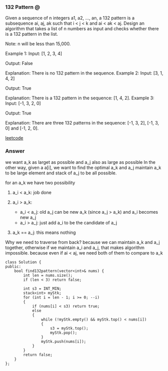### 132 Pattern @
Given a sequence of n integers a1, a2, ..., an, a 132 pattern is a subsequence ai, aj, ak such that i < j < k and ai < ak < aj. Design an algorithm that takes a list of n numbers as input and checks whether there is a 132 pattern in the list.

Note: n will be less than 15,000.

Example 1:
Input: [1, 2, 3, 4]

Output: False

Explanation: There is no 132 pattern in the sequence.
Example 2:
Input: [3, 1, 4, 2]

Output: True

Explanation: There is a 132 pattern in the sequence: [1, 4, 2].
Example 3:
Input: [-1, 3, 2, 0]

Output: True

Explanation: There are three 132 patterns in the sequence: [-1, 3, 2], [-1, 3, 0] and [-1, 2, 0].

[leetcode](https://leetcode.com/problems/132-pattern/description/)

### Answer
we want a_k as larget as possible and a_j also as large as possible
In the other way, given a a[i], we want to find the optimal a_k and a_j
maintain a_k to be large element and stack of a_j to be all possible. 

for an a_k we have two possibility
1) a_i < a_k: job done

2) a_i > a_k: 
	* a_i < a_j: old a_j can be new a_k (since a_j > a_k) and a_i becomes new a_j
	* a_i > a_j: just add a_i to be the candidate of a_j

3) a_k == a_j: this means nothing

Why we need to traverse from back? because we can maintain a_k and a_j together, otherwise if we maintain a_i and a_j, that makes algorithm impossible. because even if ai < aj, we need both of them to compare to a_k

	class Solution {
	public:
	    bool find132pattern(vector<int>& nums) {
	        int len = nums.size();
	        if (len < 3) return false;
	        
	        int s3 = INT_MIN;
	        stack<int> myStk;
	        for (int i = len - 1; i >= 0; --i)
	        {
	            if (nums[i] < s3) return true;
	            else
	            {
	                while (!myStk.empty() && myStk.top() < nums[i])
	                {
	                    s3 = myStk.top();
	                    myStk.pop();
	                }
	                myStk.push(nums[i]);
	            }
	        }
	        return false;
	    }
	};
